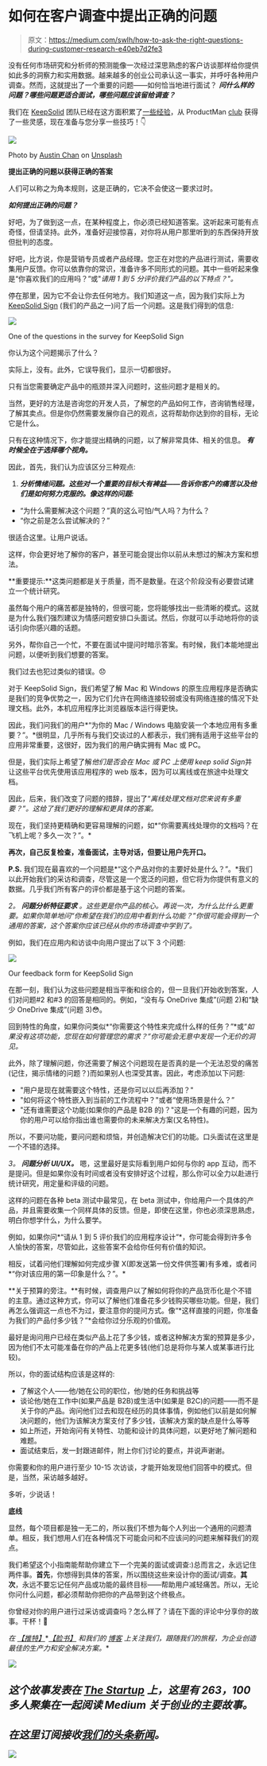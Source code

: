 # 如何在客户调查中提出正确的问题

> 原文：<https://medium.com/swlh/how-to-ask-the-right-questions-during-customer-research-e40eb7d2fe3>

没有任何市场研究和分析师的预测能像一次经过深思熟虑的客户访谈那样给你提供如此多的洞察力和实用数据。越来越多的创业公司承认这一事实，并呼吁各种用户调查。然而，这就提出了一个重要的问题——如何恰当地进行面试？ ***问什么样的问题？哪些问题更适合面试，哪些问题应该留给调查？***

我们在 [KeepSolid](https://www.keepsolid.com) 团队已经在这方面积累了[一些经验](/swlh/how-to-conduct-a-closed-beta-testing-with-zero-budget-acd19c2de43)，从 ProductMan [club](https://www.facebook.com/iampmclub/?fref=mentions&pnref=story) 获得了一些灵感，现在准备与您分享一些技巧！👇

![](img/efbebe410ea50d9432f99111aceb37ec.png)

Photo by [Austin Chan](https://unsplash.com/photos/ukzHlkoz1IE?utm_source=unsplash&utm_medium=referral&utm_content=creditCopyText) on [Unsplash](https://unsplash.com/?utm_source=unsplash&utm_medium=referral&utm_content=creditCopyText)

**提出正确的问题以获得正确的答案**

人们可以称之为角本规则，这是正确的，它决不会使这一要求过时。

***如何提出正确的问题？***

好吧，为了做到这一点，在某种程度上，你必须已经知道答案。这听起来可能有点奇怪，但请坚持。此外，准备好迎接惊喜，对你将从用户那里听到的东西保持开放但批判的态度。

好吧，比方说，你是营销专员或者产品经理。您正在对您的产品进行测试，需要收集用户反馈。你可以依靠你的常识，准备许多不同形式的问题。其中一些听起来像是“你喜欢我们的应用吗？”或"*请用 1 到 5 分评价我们产品的以下特点？"。*

停在那里，因为它不会让你去任何地方。我们知道这一点，因为我们实际上为 [KeepSolid Sign](https://www.keepsolid.com/sign/) (我们的产品之一)问了后一个问题。这是我们得到的信息:

![](img/e6e1108b85ef5398beedd52e28c53fb9.png)

One of the questions in the survey for KeepSolid Sign

你认为这个问题揭示了什么？

实际上，没有。此外，它误导我们，显示一切都很好。

只有当您需要确定产品中的瓶颈并深入问题时，这些问题才是相关的。

当然，更好的方法是咨询您的开发人员，了解您的产品如何工作，咨询销售经理，了解其卖点。但是你仍然需要发展你自己的观点，这将帮助你达到你的目标，无论它是什么。

只有在这种情况下，你才能提出精确的问题，以了解非常具体、相关的信息。 ***有时候全在于选择哪个视角。***

因此，首先，我们认为应该区分三种观点:

1.  ***分析情绪问题。这些对一个重要的目标大有裨益——告诉你客户的痛苦以及他们是如何努力克服的。像这样的问题:***

*   “为什么需要解决这个问题？”真的这么可怕/气人吗？为什么？
*   “你之前是怎么尝试解决的？”

很适合这里。让用户说话。

这样，你会更好地了解你的客户，甚至可能会提出你以前从未想过的解决方案和想法。

**重要提示:**这类问题都是关于质量，而不是数量。在这个阶段没有必要尝试建立一个统计研究。

虽然每个用户的痛苦都是独特的，但很可能，您将能够找出一些清晰的模式。这就是为什么我们强烈建议为情感问题安排口头面试。然后，你就可以手动地将你的谈话引向你感兴趣的话题。

另外，帮你自己一个忙，不要在面试中提问时暗示答案。有时候，我们本能地提出问题，以便听到我们想要的答案。

我们过去也犯过类似的错误。😞

对于 KeepSolid Sign，我们希望了解 Mac 和 Windows 的原生应用程序是否确实是我们的竞争优势之一，因为它们允许在网络连接较弱或没有网络连接的情况下处理文档。此外，本机应用程序比浏览器版本运行得更快。

因此，我们问我们的用户*“为你的 Mac / Windows 电脑安装一个本地应用有多重要？”。*很明显，几乎所有与我们交谈过的人都表示，我们拥有适用于这些平台的应用非常重要，这很好，因为我们的用户确实拥有 Mac 或 PC。

但是，我们实际上希望了解*他们是否会在 Mac 或 PC 上使用 keep solid Sign*并让这些平台优先使用该应用程序的 web 版本，因为可以离线或在旅途中处理文档。

因此，后来，我们改变了问题的措辞，提出了“*离线处理文档对您来说有多重要？”。这给了我们更好的理解和更具体的答案。*

现在，我们坚持更精确和更容易理解的问题，如*“你需要离线处理你的文档吗？在飞机上呢？多久一次？”。*

**再次，自己反复检查，准备面试，主导对话，但要让用户先开口。**

**P.S.** 我们现在最喜欢的一个问题是*“这个产品对你的主要好处是什么？”。*我们以此开始我们的采访和调查，尽管这是一个宽泛的问题，但它将为你提供有意义的数据。几乎我们所有客户的评价都是基于这个问题的答案。

*2。* ***问题分析特征要求*** *。*这些更是你产品的核心。再说一次，为什么比什么更重要。如果你简单地问*“你希望在我们的应用中看到什么功能？”你很可能会得到一个通用的答案，这个答案你应该已经从你的市场调查中学到了。*

例如，我们在应用内和访谈中向用户提出了以下 3 个问题:

![](img/a6f76694e586356e2b054786ba366a65.png)

Our feedback form for KeepSolid Sign

在那一刻，我们认为这些问题是相当平衡和综合的，但一旦我们开始收到答案，人们对问题#2 和#3 的回答是相同的。例如，“没有与 OneDrive 集成”(问题 2)和“缺少 OneDrive 集成”(问题 3)😳。

回到特性的角度，如果你问类似*“你需要这个特性来完成什么样的任务？”*或“*如果没有这项功能，您现在如何管理您的需求？”你可能会无意中发现一个无价的洞见。*

此外，除了理解问题，你还需要了解这个问题现在是否真的是一个无法忍受的痛苦(记住，揭示情绪的问题？)而如果别人也深受其害。因此，考虑添加以下问题:

*   "用户是现在就需要这个特性，还是你可以以后再添加？"
*   "如何将这个特性嵌入到当前的工作流程中？"或者“使用场景是什么？”
*   "还有谁需要这个功能(如果你的产品是 B2B 的)？"这是一个有趣的问题，因为你的用户可以给你指出谁也需要你的未来解决方案(又名特性)。

所以，不要问功能，要问问题和烦恼，并创造解决它们的功能。口头面试在这里是一个不错的选择。

*3。* ***问题分析 UI/UX。*** 嗯，这里最好是实际看到用户如何与你的 app 互动，而不是提问。但是如果你没有时间或者没有安排好这个过程，那么你可以全力以赴进行统计研究，用定量和评级的问题。

这样的问题在各种 beta 测试中最常见，在 beta 测试中，你给用户一个具体的产品，并且需要收集一个同样具体的反馈。但是，即使在这里，你也必须深思熟虑，明白你想学什么，为什么要学。

例如，如果你问*“请从 1 到 5 评价我们的应用程序设计”*，你可能会得到许多令人愉快的答案，尽管如此，这些答案不会给你任何有价值的知识。

相反，试着问他们理解如何完成步骤 X(即发送第一份文件供签署)有多难，或者问*“你对该应用的第一印象是什么？”。*

**关于预算的旁注。**有时候，调查用户以了解如何将你的产品货币化是个不错的主意。通过这种方式，你可以了解他们准备花多少钱购买哪些功能。但是，我们再怎么强调这一点也不为过，要注意你的提问方式。像“*这样直接的问题，你准备为我们的产品付多少钱？”*会给你过分乐观的价值观。

最好是询问用户已经在类似产品上花了多少钱，或者这种解决方案的预算是多少，因为他们不太可能准备在你的产品上花更多钱(他们总是将你与某人或某事进行比较)。

所以，你的面试结构应该是这样的:

*   了解这个人——他/她在公司的职位，他/她的任务和挑战等
*   谈论他/她在工作中(如果产品是 B2B)或生活中(如果是 B2C)的问题——而不是关于你的产品。询问他们过去和现在经历的具体事情，例如他们以前是如何解决问题的，他们为该解决方案支付了多少钱，该解决方案的缺点是什么等等
*   如上所述，开始询问有关特性、功能和设计的具体问题，以更好地了解问题和难题。
*   面试结束后，发一封跟进邮件，附上你们讨论的要点，并说声谢谢。

你需要和你的用户进行至少 10-15 次访谈，才能开始发现他们回答中的模式。但是，当然，采访越多越好。

多听，少说话！

**底线**

显然，每个项目都是独一无二的，所以我们不想为每个人列出一个通用的问题清单。相反，我们想用人们在各种情况下可能会问和不应该问的问题来解释我们的观点。

我们希望这个小指南能帮助你建立下一个完美的面试或调查:)总而言之，永远记住两件事。**首先**，你想得到具体的答案，所以围绕这些来设计你的面试/调查。**其次**，永远不要忘记任何产品或功能的最终目标——帮助用户减轻痛苦。所以，无论你问什么问题，都必须帮助你把你的产品带到这个终极点。

你曾经对你的用户进行过采访或调查吗？怎么样了？请在下面的评论中分享你的故事。干杯！🎉

*在* [*【推特】*](https://twitter.com/keepsolidinc?lang=en)*[*【脸书】*](https://www.facebook.com/keepsolidinc/) *和我们的* [*博客*](https://blog.keepsolid.com/) *上关注我们，跟随我们的旅程，为企业创造最佳的生产力和安全解决方案。**

*![](img/731acf26f5d44fdc58d99a6388fe935d.png)*

## *这个故事发表在 [The Startup](https://medium.com/swlh) 上，这里有 263，100 多人聚集在一起阅读 Medium 关于创业的主要故事。*

## *在这里订阅接收[我们的头条新闻](http://growthsupply.com/the-startup-newsletter/)。*

*![](img/731acf26f5d44fdc58d99a6388fe935d.png)*